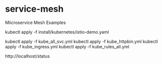 # service-mesh
Miicroservice Mesh Examples

kubectl apply -f install/kubernetes/istio-demo.yaml

kubectl apply -f kube_all_svc.yml
kubectl apply -f kube_httpbin.yml
kubectl apply -f kube_ingress.yml
kubectl apply -f kube_rules_all.yml


http://localhost/status


